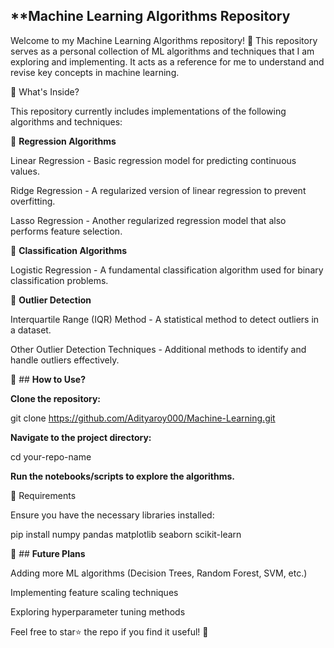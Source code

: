 ## **Machine Learning Algorithms Repository

Welcome to my Machine Learning Algorithms repository! 🚀 This repository serves as a personal collection of ML algorithms and techniques that I am exploring and implementing. It acts as a reference for me to understand and revise key concepts in machine learning.

📌 What's Inside?

This repository currently includes implementations of the following algorithms and techniques:

🔹 **Regression Algorithms**

Linear Regression - Basic regression model for predicting continuous values.

Ridge Regression - A regularized version of linear regression to prevent overfitting.

Lasso Regression - Another regularized regression model that also performs feature selection.

🔹 **Classification Algorithms**

Logistic Regression - A fundamental classification algorithm used for binary classification problems.

🔹 **Outlier Detection**

Interquartile Range (IQR) Method - A statistical method to detect outliers in a dataset.

Other Outlier Detection Techniques - Additional methods to identify and handle outliers effectively.

📖 ## **How to Use?**

**Clone the repository:**

git clone https://github.com/Adityaroy000/Machine-Learning.git

**Navigate to the project directory:**

cd your-repo-name

**Run the notebooks/scripts to explore the algorithms.**

🔧 Requirements

Ensure you have the necessary libraries installed:

pip install numpy pandas matplotlib seaborn scikit-learn

🚀 ## **Future Plans**

Adding more ML algorithms (Decision Trees, Random Forest, SVM, etc.)

Implementing feature scaling techniques

Exploring hyperparameter tuning methods

Feel free to star⭐ the repo if you find it useful! 🚀
